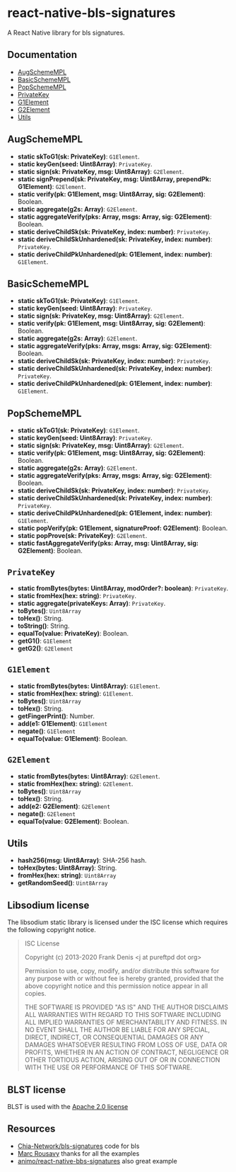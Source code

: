 # react-native-bls-signatures

A React Native library for bls signatures.

## Documentation

- [AugSchemeMPL](#augschemempl)
- [BasicSchemeMPL](#basicschemempl)
- [PopSchemeMPL](#popschemempl)
- [PrivateKey](#privatekey)
- [G1Element](#g1element)
- [G2Element](#g2element)
- [Utils](#utils)

## AugSchemeMPL

- **static skToG1(sk: PrivateKey)**: `G1Element`.
- **static keyGen(seed: Uint8Array)**: `PrivateKey`.
- **static sign(sk: PrivateKey, msg: Uint8Array)**: `G2Element`.
- **static signPrepend(sk: PrivateKey, msg: Uint8Array, prependPk: G1Element)**: `G2Element`.
- **static verify(pk: G1Element, msg: Uint8Array, sig: G2Element)**: Boolean.
- **static aggregate(g2s: Array<G2Element>)**: `G2Element`.
- **static aggregateVerify(pks: Array<G1Element>, msgs: Array<Uint8Array>, sig: G2Element)**: Boolean.
- **static deriveChildSk(sk: PrivateKey, index: number)**: `PrivateKey`.
- **static deriveChildSkUnhardened(sk: PrivateKey, index: number)**: `PrivateKey`.
- **static deriveChildPkUnhardened(pk: G1Element, index: number)**: `G1Element`.

## BasicSchemeMPL

- **static skToG1(sk: PrivateKey)**: `G1Element`.
- **static keyGen(seed: Uint8Array)**: `PrivateKey`.
- **static sign(sk: PrivateKey, msg: Uint8Array)**: `G2Element`.
- **static verify(pk: G1Element, msg: Uint8Array, sig: G2Element)**: Boolean.
- **static aggregate(g2s: Array<G2Element>)**: `G2Element`.
- **static aggregateVerify(pks: Array<G1Element>, msgs: Array<Uint8Array>, sig: G2Element)**: Boolean.
- **static deriveChildSk(sk: PrivateKey, index: number)**: `PrivateKey`.
- **static deriveChildSkUnhardened(sk: PrivateKey, index: number)**: `PrivateKey`.
- **static deriveChildPkUnhardened(pk: G1Element, index: number)**: `G1Element`.

## PopSchemeMPL

- **static skToG1(sk: PrivateKey)**: `G1Element`.
- **static keyGen(seed: Uint8Array)**: `PrivateKey`.
- **static sign(sk: PrivateKey, msg: Uint8Array)**: `G2Element`.
- **static verify(pk: G1Element, msg: Uint8Array, sig: G2Element)**: Boolean.
- **static aggregate(g2s: Array<G2Element>)**: `G2Element`.
- **static aggregateVerify(pks: Array<G1Element>, msgs: Array<Uint8Array>, sig: G2Element)**: Boolean.
- **static deriveChildSk(sk: PrivateKey, index: number)**: `PrivateKey`.
- **static deriveChildSkUnhardened(sk: PrivateKey, index: number)**: `PrivateKey`.
- **static deriveChildPkUnhardened(pk: G1Element, index: number)**: `G1Element`.
- **static popVerify(pk: G1Element, signatureProof: G2Element)**: Boolean.
- **static popProve(sk: PrivateKey)**: `G2Element`.
- **static fastAggregateVerify(pks: Array<G1Element>, msg: Uint8Array, sig: G2Element)**: Boolean.

## `PrivateKey`

- **static fromBytes(bytes: Uint8Array, modOrder?: boolean)**: `PrivateKey`.
- **static fromHex(hex: string)**: `PrivateKey`.
- **static aggregate(privateKeys: Array<PrivateKey>)**: `PrivateKey`.
- **toBytes()**: `Uint8Array`
- **toHex()**: String.
- **toString()**: String.
- **equalTo(value: PrivateKey)**: Boolean.
- **getG1()**: `G1Element`
- **getG2()**: `G2Element`

## `G1Element`

- **static fromBytes(bytes: Uint8Array)**: `G1Element`.
- **static fromHex(hex: string)**: `G1Element`.
- **toBytes()**: `Uint8Array`
- **toHex()**: String.
- **getFingerPrint()**: Number.
- **add(e1: G1Element)**: `G1Element`
- **negate()**: `G1Element`
- **equalTo(value: G1Element)**: Boolean.

## `G2Element`

- **static fromBytes(bytes: Uint8Array)**: `G2Element`.
- **static fromHex(hex: string)**: `G2Element`.
- **toBytes()**: `Uint8Array`
- **toHex()**: String.
- **add(e2: G2Element)**: `G2Element`
- **negate()**: `G2Element`
- **equalTo(value: G2Element)**: Boolean.

## Utils

- **hash256(msg: Uint8Array)**: SHA-256 hash.
- **toHex(bytes: Uint8Array)**: String.
- **fromHex(hex: string)**: `Uint8Array`
- **getRandomSeed()**: `Uint8Array`

## Libsodium license

The libsodium static library is licensed under the ISC license which requires
the following copyright notice.

> ISC License
>
> Copyright (c) 2013-2020
> Frank Denis \<j at pureftpd dot org\>
>
> Permission to use, copy, modify, and/or distribute this software for any
> purpose with or without fee is hereby granted, provided that the above
> copyright notice and this permission notice appear in all copies.
>
> THE SOFTWARE IS PROVIDED "AS IS" AND THE AUTHOR DISCLAIMS ALL WARRANTIES
> WITH REGARD TO THIS SOFTWARE INCLUDING ALL IMPLIED WARRANTIES OF
> MERCHANTABILITY AND FITNESS. IN NO EVENT SHALL THE AUTHOR BE LIABLE FOR
> ANY SPECIAL, DIRECT, INDIRECT, OR CONSEQUENTIAL DAMAGES OR ANY DAMAGES
> WHATSOEVER RESULTING FROM LOSS OF USE, DATA OR PROFITS, WHETHER IN AN
> ACTION OF CONTRACT, NEGLIGENCE OR OTHER TORTIOUS ACTION, ARISING OUT OF
> OR IN CONNECTION WITH THE USE OR PERFORMANCE OF THIS SOFTWARE.

## BLST license

BLST is used with the
[Apache 2.0 license](https://github.com/supranational/blst/blob/master/LICENSE)

## Resources

- [Chia-Network/bls-signatures](https://github.com/Chia-Network/bls-signatures) code for bls
- [Marc Rousavy](https://github.com/mrousavy) thanks for all the examples
- [animo/react-native-bbs-signatures](https://github.com/animo/react-native-bbs-signatures) also great example
